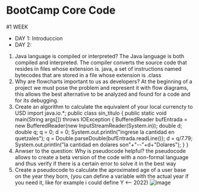 # BootCamp Core Code
#1 WEEK
- DAY 1: Introduccion
- DAY 2: 
1.	Java language is compiled or interpreted?
The Java language is both compiled and interpreted. The compiler converts the source code that resides in files whose extension is. java, a set of instructions named bytecodes that are stored in a file whose extension is .class
2.	Why are flowcharts important to us as developers?
At the beginning of a project we must pose the problem and represent it with flow diagrams, this allows the best alternative to be analyzed and found for a code and for its debugging.
3.  Create an algorithm to calculate the equivalent of your local currencty to USD
import java.io.*;
public class sin_titulo {
    public static void main(String args[]) throws IOException {
        BufferedReader bufEntrada = new BufferedReader(new InputStreamReader(System.in));
        double d;
        double q;
        q = 0;
        d = 0;
        System.out.println("ingrese la cantidad en quetzales");
        q = Double.parseDouble(bufEntrada.readLine());
        d = q/7.79;
        System.out.println("la cantidad en dolares son"+"--"+d+"Dolares");
    }
}
4.   Anwser to the question: Why is pseudocode helpful?
the pseudocode allows to create a beta version of the code with a non-formal language and thus verify if there is a certain error to solve it in the best way
5.	Create a pseudocode to calculate the aproximated age of a user base on the year they born, (you can define a variable with the actual year if you need it, like for example i could define Y <-- 2022)
![image](https://user-images.githubusercontent.com/52414295/149167806-7ee3097d-4c9f-4c07-8679-f2de2aa003f8.png)
